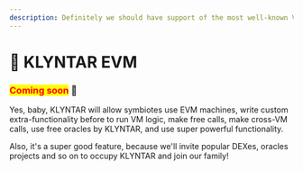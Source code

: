 ```yaml
---
description: Definitely we should have support of the most well-known VM
---
```


# 🔮 KLYNTAR EVM

### <mark style="color:red;">**Coming soon**</mark> 👻

Yes, baby, KLYNTAR will allow symbiotes use EVM machines, write custom extra-functionality before to run VM logic, make free calls, make cross-VM calls, use free oracles by KLYNTAR, and use super powerful functionality.

Also, it's a super good feature, because we'll invite popular DEXes, oracles projects and so on to occupy KLYNTAR and join our family!
